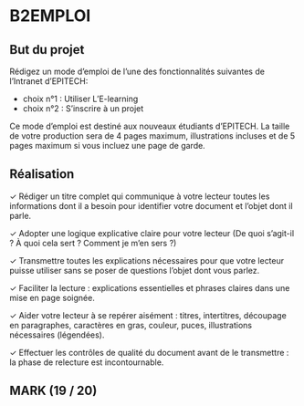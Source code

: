 # B2EMPLOI

## But du projet
Rédigez un mode d’emploi de l’une des fonctionnalités suivantes de l’Intranet
d’EPITECH:
- choix n°1 : Utiliser L’E-learning
- choix n°2 : S’inscrire à un projet

Ce mode d’emploi est destiné aux nouveaux étudiants d’EPITECH.
La taille de votre production sera de 4 pages maximum, illustrations incluses et de 5
pages maximum si vous incluez une page de garde.

## Réalisation
✓ Rédiger un titre complet qui communique à votre lecteur toutes les informations dont il a besoin pour identifier votre document et l’objet dont il parle.

✓ Adopter une logique explicative claire pour votre lecteur (De quoi s’agit-il ? À quoi cela sert ? Comment je m’en sers ?)

✓ Transmettre toutes les explications nécessaires pour que votre lecteur puisse utiliser sans se poser de questions l’objet dont vous parlez.

✓ Faciliter la lecture : explications essentielles et phrases claires dans une mise en page soignée.

✓ Aider votre lecteur à se repérer aisément : titres, intertitres, découpage en paragraphes, caractères en gras, couleur, puces, illustrations nécessaires (légendées).

✓ Effectuer les contrôles de qualité du document avant de le transmettre : la phase de relecture est incontournable.

## MARK (19 / 20)